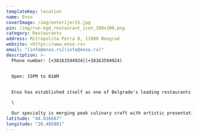 ```yaml
---
templateKey: location
name: Enso
coverImage: /img/enterijer15.jpg
pin: /img/run-bgd_restaurant_icon_100x100.png
category: Restaurants
address: Mitropolita Petra 8, 11000 Beograd
website: <https://www.enso.rs>
email: "[info@enso.rs](info@enso.rs)"
description: >-
  Phone number: [+38163594924](+38163594924)


  Open: 15PM to 01AM


  Enso has established itself as one of Belgrade's leading restaurants of modern cuisine. We have put our focus into creating gastronomic masterpieces through combining diverse flavours, using original recipes.\

  \

  Our specialty is merging peak culinary craft with artistic presentation to present you perfect dishes.
latitude: "44.816667"
longitude: "20.485801"
---
```

